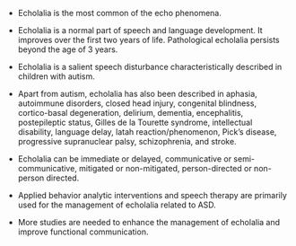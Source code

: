 - Echolalia is the most common of the echo phenomena.

- Echolalia is a normal part of speech and language development. It improves over the first two years of life. Pathological echolalia persists beyond the age of 3 years.

- Echolalia is a salient speech disturbance characteristically described in children with autism.

- Apart from autism, echolalia has also been described in aphasia, autoimmune disorders, closed head injury, congenital blindness, cortico-basal degeneration, delirium, dementia, encephalitis, postepileptic status, Gilles de la Tourette syndrome, intellectual disability, language delay, latah reaction/phenomenon, Pick’s disease, progressive supranuclear palsy, schizophrenia, and stroke.

- Echolalia can be immediate or delayed, communicative or semi-communicative, mitigated or non-mitigated, person-directed or non-person directed.

- Applied behavior analytic interventions and speech therapy are primarily used for the management of echolalia related to ASD.

- More studies are needed to enhance the management of echolalia and improve functional communication.